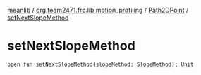 [meanlib](../../index.md) / [org.team2471.frc.lib.motion_profiling](../index.md) / [Path2DPoint](index.md) / [setNextSlopeMethod](./set-next-slope-method.md)

# setNextSlopeMethod

`open fun setNextSlopeMethod(slopeMethod: `[`SlopeMethod`](-slope-method/index.md)`): `[`Unit`](https://kotlinlang.org/api/latest/jvm/stdlib/kotlin/-unit/index.html)